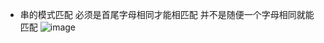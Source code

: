 - 串的模式匹配 必须是首尾字母相同才能相匹配 并不是随便一个字母相同就能匹配
![image](https://user-images.githubusercontent.com/68007558/184544585-8b0c5694-b1c1-48e4-824a-04df3f9af9fa.png)
